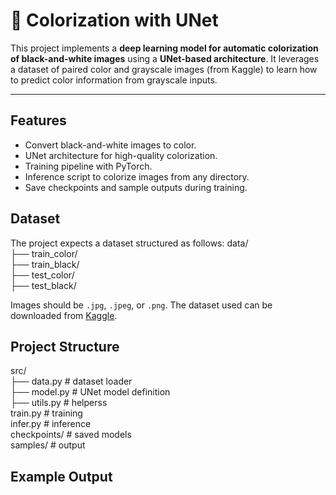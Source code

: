 # 🧠 Colorization with UNet

This project implements a **deep learning model for automatic colorization of black-and-white images** using a **UNet-based architecture**. It leverages a dataset of paired color and grayscale images (from Kaggle) to learn how to predict color information from grayscale inputs.


---

## Features

- Convert black-and-white images to color.
- UNet architecture for high-quality colorization.
- Training pipeline with PyTorch.
- Inference script to colorize images from any directory.
- Save checkpoints and sample outputs during training.

## Dataset

The project expects a dataset structured as follows:
data/  
├── train_color/  
├── train_black/  
├── test_color/  
├── test_black/  

Images should be `.jpg`, `.jpeg`, or `.png`. The dataset used can be downloaded from [Kaggle](https://www.kaggle.com/).


## Project Structure

src/  
├── data.py       # dataset loader  
├── model.py      # UNet model definition  
├── utils.py      # helperss   
train.py          # training   
infer.py          # inference   
checkpoints/      # saved models  
samples/          # output   

##  Example Output
